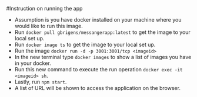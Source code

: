 #Instruction on running the app

- Assumption is you have docker installed on your machine where you would like to run this image.
- Run `docker pull gbrigens/messangerapp:latest` to get the image to your local set up.
- Run `docker image ts` to get the image to your local set up.
- Run the image `docker run -d -p 3001:3001/tcp <imageid>`
- In the new terminal type `docker images` to show a list of images you have in your docker.
- Run this new command to execute the run operation `docker exec -it <imageid> sh`.
- Lastly, run `npm start`.
- A list of URL will be shown to access the application on the browser.
